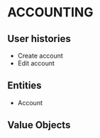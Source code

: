 ACCOUNTING
==========

User histories
--------------
* Create account
* Edit account

Entities
--------
* Account

Value Objects
-------------
